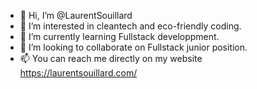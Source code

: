 - 👋 Hi, I’m @LaurentSouillard
- 👀 I’m interested in cleantech and eco-friendly coding.
- 🌱 I’m currently learning Fullstack developpment.
- 💞️ I’m looking to collaborate on Fullstack junior position.
- 📫 You can reach me directly on my website https://laurentsouillard.com/

<!---
LaurentSouillard/LaurentSouillard is a ✨ special ✨ repository because its `README.md` (this file) appears on your GitHub profile.
You can click the Preview link to take a look at your changes.
--->
